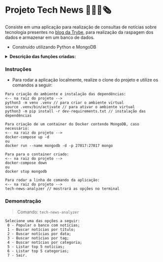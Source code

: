 # Projeto Tech News 👨🏻‍💻🗞

Consiste em uma aplicação para realização de consultas de notícias sobre tecnologia presentes no [blog da Trybe](https://blog.betrybe.com/), para realização da raspagem dos dados e armazenar em um banco de dados.

* Construído utilizando Python e MongoDB

<details>
  <summary><strong>Descrição das funções criadas:</strong></summary><br />

| Função | Descrição | Localização |
|---|---|---|
| `fetch` | Responsável por realizar a requisição do conteúdo `HTML` | `tech_news/scraper.py` |
| `scrape_updates` | Responsável por coletar todos os links das páginas de notícias | `tech_news/scraper.py` |
| `scrape_next_page_link` | Responsável por coletar o link da próxima página de notícias | `tech_news/scraper.py` |  
| `scrape_news` | Responsável por coletar as informações de uma notícia | `tech_news/scraper.py` |  
| `get_tech_news` | Responsável por combinar as funções acima para realizar a raspagem de dados e armazenadamento das informações no banco de dados | `tech_news/scraper.py` |  
| `search_by_title` | A partir dos dados presentes no banco, retorna a busca por título | `tech_news/analyzer/search_engine.py` |
| `search_by_date` | A partir dos dados presentes no banco, retorna a busca por data | `tech_news/analyzer/search_engine.py` |  
| `search_by_tag` | A partir dos dados presentes no banco, retorna a busca pela tag informada | `tech_news/analyzer/search_engine.py` | 
| `search_by_category` | A partir dos dados presentes no banco, retorna a busca pela categoria informada | `tech_news/analyzer/search_engine.py` |
| `top_5_news` | A partir dos dados presentes no banco, retorna as cinco notícias mais populares | `tech_news/analyzer/ratings.py` |
| `top_5_categories` | A partir dos dados presentes no banco, retorna as cinco categorias com mais ocorrências | `tech_news/analyzer/ratings.py` |
| `analyzer_menu` | A partir das funções criadas, retorna as informações mediante a solicitação pela linha de comando | `tech_news/menu.py` |

<br />
</details>


### Instruções

- Para rodar a aplicação localmente, realize o clone do projeto e utilize os comandos a seguir:

```
Para criação do ambiente e instalação das dependências:
<-- na raiz do projeto -->
python3 -m venv .venv // para criar o ambiente virtual
source .venv/bin/activate // para ativar o ambiente virtual
python3 -m pip install -r dev-requirements.txt // instalação das dependências

Para criação de um container do Docker contendo MongoDB, caso necessário:
<-- na raiz do projeto -->
docker-compose up -d
ou
docker run --name mongodb -d -p 27017:27017 mongo

Para para o container criado:
<-- na raiz do projeto -->
docker-compose down
ou
docker stop mongodb

Para rodar a linha de comando da aplicação:
<-- na raiz do projeto -->
tech-news-analyzer // mostrará as opções no terminal
```

### Demonstração

> Comando: `tech-news-analyzer`

```
Selecione uma das opções a seguir:
 0 - Popular o banco com notícias;
 1 - Buscar notícias por título;
 2 - Buscar notícias por data;
 3 - Buscar notícias por tag;
 4 - Buscar notícias por categoria;
 5 - Listar top 5 notícias;
 6 - Listar top 5 categorias;
 7 - Sair.
```
